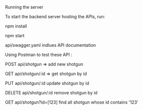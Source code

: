 Running the server

To start the backend server hosting the APIs, run:

npm install

npm start

api/swagger.yaml indlues API documentation

Using Postman to test these API :

POST api/shotgun => add new shotgun

GET api/shotgun/:id => get shotgun by id

PUT api/shotgun/:id update shotgun by id

DELETE api/shotgun/:id remove shotgun by id

GET api/shotgun?id=[123] find all shotgun whose id contains '123'
